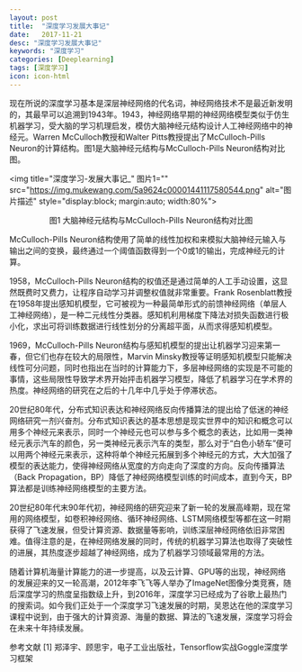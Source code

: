 ```yaml
---
layout: post
title:  "深度学习发展大事记"
date:   2017-11-21
desc: "深度学习发展大事记"
keywords: "深度学习"
categories: [Deeplearning]
tags: [深度学习]
icon: icon-html
---
```


现在所说的深度学习基本是深层神经网络的代名词，神经网络技术不是最近新发明的，其最早可以追溯到1943年。1943，神经网络早期的神经网络模型类似于仿生机器学习，受大脑的学习机理启发，模仿大脑神经元结构设计人工神经网络中的神经元。Warren McCulloch教授和Walter Pitts教授提出了McCulloch-Pills Neuron的计算结构。图1是大脑神经元结构与McCulloch-Pills Neuron结构对比图。

<img title="深度学习-发展大事记_" 图片1="" src="https://img.mukewang.com/5a9624c00001441117580544.png" alt="图片描述" style="display:block; margin:auto; width:80%">

<p style="text-align:center">图1 大脑神经元结构与McCulloch-Pills Neuron结构对比图</p>


McCulloch-Pills Neuron结构使用了简单的线性加权和来模拟大脑神经元输入与输出之间的变换，最终通过一个阈值函数得到一个0或1的输出，完成神经元的计算。

1958，McCulloch-Pills Neuron结构的权值还是通过简单的人工手动设置，这显然既费时又费力，让程序自动学习并调整权值就非常重要。Frank Rosenblatt教授在1958年提出感知机模型，它可被视为一种最简单形式的前馈神经网络（单层人工神经网络），是一种二元线性分类器。感知机利用梯度下降法对损失函数进行极小化，求出可将训练数据进行线性划分的分离超平面，从而求得感知机模型。

1969，McCulloch-Pills Neuron结构与感知机模型的提出让机器学习迎来第一春，但它们也存在较大的局限性，Marvin Minsky教授等证明感知机模型只能解决线性可分问题，同时也指出在当时的计算能力下，多层神经网络的实现是不可能的事情，这些局限性导致学术界开始抨击机器学习模型，降低了机器学习在学术界的热度。神经网络的研究在之后的十几年中几乎处于停滞状态。

20世纪80年代，分布式知识表达和神经网络反向传播算法的提出给了低迷的神经网络研究一剂兴奋剂。分布式知识表达的基本思想是现实世界中的知识和概念可以用多个神经元来表示，同时一个神经元也可以参与多个概念的表达，比如用一类神经元表示汽车的颜色，另一类神经元表示汽车的类型，那么对于“白色小轿车”便可以用两个神经元来表示，这种将单个神经元拓展到多个神经元的方式，大大加强了模型的表达能力，使得神经网络从宽度的方向走向了深度的方向。反向传播算法（Back Propagation，BP）降低了神经网络模型训练的时间成本，直到今天，BP算法都是训练神经网络模型的主要方法。

20世纪80年代末90年代初，神经网络的研究迎来了新一轮的发展高峰期，现在常用的网络模型，如卷积神经网络、循环神经网络、LSTM网络模型等都在这一时期获得了飞速发展，但受计算资源、数据量等影响，训练深层神经网络依旧非常困难。值得注意的是，在神经网络发展的同时，传统的机器学习算法也取得了突破性的进展，其热度逐步超越了神经网络，成为了机器学习领域最常用的方法。

随着计算机海量计算能力的进一步提高，以及云计算、GPU等的出现，神经网络的发展迎来的又一轮高潮，2012年李飞飞等人举办了ImageNet图像分类竞赛，随后深度学习的热度呈指数级上升，到2016年，深度学习已经成为了谷歌上最热门的搜索词。如今我们正处于一个深度学习飞速发展的时期，吴恩达在他的深度学习课程中说到，由于强大的计算资源、海量的数据、算法的飞速发展，深度学习将会在未来十年持续发展。

参考文献
[1] 郑泽宇、顾思宇，电子工业出版社，Tensorflow实战Goggle深度学习框架